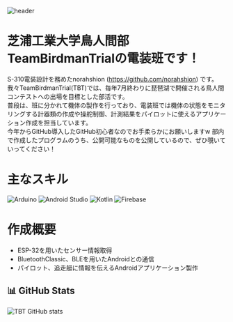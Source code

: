 ![header](https://capsule-render.vercel.app/api?type=waving&color=gradient&height=200&section=header&text=Welcome!&fontSize=60&fontAlignY=35)

# 芝浦工業大学鳥人間部TeamBirdmanTrialの電装班です！
S-310電装設計を務めたnorahshion (https://github.com/norahshion) です。<br>
我々TeamBirdmanTrial(TBT)では、毎年7月終わりに琵琶湖で開催される鳥人間コンテストへの出場を目標とした部活です。<br>
普段は、班に分かれて機体の製作を行っており、電装班では機体の状態をモニタリングする計器類の作成や操舵制御、計測結果をパイロットに使えるアプリケーション作成を担当しています。<br>
今年からGitHub導入したGitHub初心者なのでお手柔らかにお願いしますw
部内で作成したプログラムのうち、公開可能なものを公開しているので、ぜひ覗いていってください！<br>

# 主なスキル
![Arduino](https://img.shields.io/badge/-Arduino-00979D?logo=arduino&logoColor=white)
![Android Studio](https://img.shields.io/badge/-Android%20Studio-3DDC84?logo=android-studio&logoColor=white)
![Kotlin](https://img.shields.io/badge/-Kotlin-7F52FF?logo=kotlin&logoColor=white)
![Firebase](https://img.shields.io/badge/-Firebase-FFCA28?logo=firebase&logoColor=black)

# 作成概要
- ESP-32を用いたセンサー情報取得
- BluetoothClassic、BLEを用いたAndroidとの通信
- パイロット、追走艇に情報を伝えるAndroidアプリケーション製作

## 📊 GitHub Stats
![TBT GitHub stats](https://github-readme-stats.vercel.app/api?username=tbt&show_icons=true&theme=radical)
